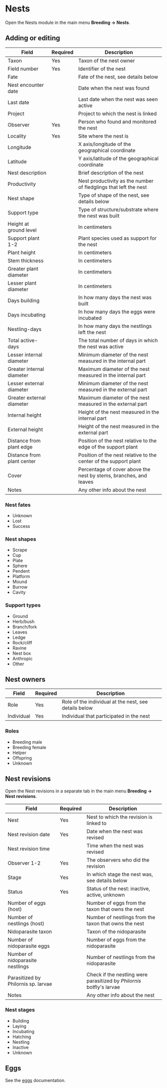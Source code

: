 # Nests

Open the Nests module in the main menu **Breeding → Nests**.

## Adding or editing

| Field | Required | Description |
| --- | --- | --- |
| Taxon | Yes | Taxon of the nest owner |
| Field number | Yes | Identifier of the nest |
| Fate | | Fate of the nest, see details below |
| Nest encounter date | | Date when the nest was found |
| Last date | | Last date when the nest was seen active |
| Project | | Project to which the nest is linked |
| Observer | Yes | Person who found and monitored the nest |
| Locality | Yes | Site where the nest is |
| Longitude | | X axis/longitude of the geographical coordinate |
| Latitude | | Y axis/latitude of the geographical coordinate |
| Nest description | | Brief description of the nest |
| Productivity | | Nest productivity as the number of fledglings that left the nest |
| Nest shape | | Type of shape of the nest, see details below |
| Support type | | Type of structure/substrate where the nest was built |
| Height at ground level | | In centimeters |
| Support plant 1-2 | | Plant species used as support for the nest |
| Plant height | | In centimeters |
| Stem thickness | | In centimeters |
| Greater plant diameter | | In centimeters |
| Lesser plant diameter | | In centimeters |
| Days building | | In how many days the nest was built |
| Days incubating | | In how many days the eggs were incubated |
| Nestling-days | | In how many days the nestlings left the nest |
| Total active-days | | The total number of days in which the nest was active |
| Lesser internal diameter | | Minimum diameter of the nest measured in the internal part |
| Greater internal diameter | | Maximum diameter of the nest measured in the internal part |
| Lesser external diameter | | Minimum diameter of the nest measured in the external part |
| Greater external diameter | | Maximum diameter of the nest measured in the external part |
| Internal height | | Height of the nest measured in the internal part |
| External height | | Height of the nest measured in the external part |
| Distance from plant edge | | Position of the nest relative to the edge of the support plant |
| Distance from plant center | | Position of the nest relative to the center of the support plant |
| Cover | | Percentage of cover above the nest by stems, branches, and leaves |
| Notes | | Any other info about the nest |

### Nest fates

- Unknown
- Lost
- Success

### Nest shapes

- Scrape
- Cup
- Plate
- Sphere
- Pendent
- Platform
- Mound
- Burrow
- Cavity

### Support types

- Ground
- Herb/bush
- Branch/fork
- Leaves
- Ledge
- Rock/cliff
- Ravine
- Nest box
- Anthropic
- Other

## Nest owners

| Field | Required | Description |
| --- | --- | --- |
| Role | Yes | Role of the individual at the nest, see details below |
| Individual | Yes | Individual that participated in the nest |

### Roles

- Breeding male
- Breeding female
- Helper
- Offspring
- Unknown

## Nest revisions

Open the Nest revisions in a separate tab in the main menu **Breeding → Nest revisions**.

| Field | Required | Description |
| --- | --- | --- |
| Nest | Yes | Nest to which the revision is linked to |
| Nest revision date | Yes | Date when the nest was revised |
| Nest revision time | | Time when the nest was revised |
| Observer 1-2 | Yes | The observers who did the revision |
| Stage | Yes | In which stage the nest was, see details below |
| Status | Yes | Status of the nest: inactive, active, unknown |
| Number of eggs (host) | | Number of eggs from the taxon that owns the nest |
| Number of nestlings (host) | | Number of nestlings from the taxon that owns the nest |
| Nidoparasite taxon | | Taxon of the nidoparasite |
| Number of nidoparasite eggs | | Number of eggs from the nidoparasite |
| Number of nidoparasite nestlings | | Number of nestlings from the nidoparasite |
| Parasitized by Philornis sp. larvae | | Check if the nestling were parasitized by _Philornis_ botfly's larvae |
| Notes | | Any other info about the nest |

### Nest stages

- Building
- Laying
- Incubating
- Hatching
- Nestling
- Inactive
- Unknown

## Eggs

See the [eggs](eggs.md) documentation.

